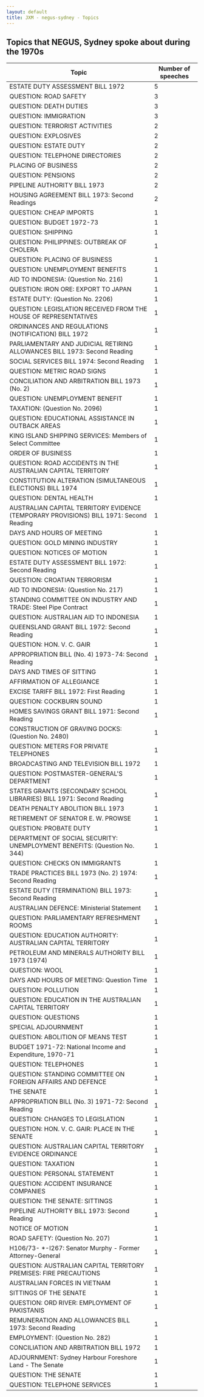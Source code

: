 ```yaml
---
layout: default
title: JXM - negus-sydney - Topics
---
```

## Topics that NEGUS, Sydney spoke about during the 1970s

| Topic | Number of speeches |
|--------------|----------------|
|ESTATE DUTY ASSESSMENT BILL 1972|5|
|QUESTION: ROAD SAFETY|3|
|QUESTION: DEATH DUTIES|3|
|QUESTION: IMMIGRATION|3|
|QUESTION: TERRORIST ACTIVITIES|2|
|QUESTION: EXPLOSIVES|2|
|QUESTION: ESTATE DUTY|2|
|QUESTION: TELEPHONE DIRECTORIES|2|
|PLACING OF BUSINESS|2|
|QUESTION: PENSIONS|2|
|PIPELINE AUTHORITY BILL 1973|2|
|HOUSING AGREEMENT BILL 1973: Second Readings|2|
|QUESTION: CHEAP IMPORTS|1|
|QUESTION: BUDGET 1972-73|1|
|QUESTION: SHIPPING|1|
|QUESTION: PHILIPPINES: OUTBREAK OF CHOLERA|1|
|QUESTION: PLACING OF BUSINESS|1|
|QUESTION: UNEMPLOYMENT BENEFITS|1|
|AID TO INDONESIA: (Question No. 216)|1|
|QUESTION: IRON ORE: EXPORT TO JAPAN|1|
|ESTATE DUTY: (Question No. 2206)|1|
|QUESTION: LEGISLATION RECEIVED FROM THE HOUSE OF REPRESENTATIVES|1|
|ORDINANCES AND REGULATIONS (NOTIFICATION) BILL 1972|1|
|PARLIAMENTARY AND JUDICIAL RETIRING ALLOWANCES BILL 1973: Second Reading|1|
|SOCIAL SERVICES BILL 1974: Second Reading|1|
|QUESTION: METRIC ROAD SIGNS|1|
|CONCILIATION AND ARBITRATION BILL 1973 (No. 2)|1|
|QUESTION: UNEMPLOYMENT BENEFIT|1|
|TAXATION: (Question No. 2096)|1|
|QUESTION: EDUCATIONAL ASSISTANCE IN OUTBACK AREAS|1|
|KING ISLAND SHIPPING SERVICES: Members of Select Committee|1|
|ORDER OF BUSINESS|1|
|QUESTION: ROAD ACCIDENTS IN THE AUSTRALIAN CAPITAL TERRITORY|1|
|CONSTITUTION ALTERATION (SIMULTANEOUS ELECTIONS) BILL 1974|1|
|QUESTION: DENTAL HEALTH|1|
|AUSTRALIAN CAPITAL TERRITORY EVIDENCE (TEMPORARY PROVISIONS) BILL 1971: Second Reading|1|
|DAYS AND HOURS OF MEETING|1|
|QUESTION: GOLD MINING INDUSTRY|1|
|QUESTION: NOTICES OF MOTION|1|
|ESTATE DUTY ASSESSMENT BILL 1972: Second Reading|1|
|QUESTION: CROATIAN TERRORISM|1|
|AID TO INDONESIA: (Question No. 217)|1|
|STANDING COMMITTEE ON INDUSTRY AND TRADE: Steel Pipe Contract|1|
|QUESTION: AUSTRALIAN AID TO INDONESIA|1|
|QUEENSLAND GRANT BILL 1972: Second Reading|1|
|QUESTION: HON. V. C. GAIR|1|
|APPROPRIATION BILL (No. 4) 1973-74: Second Reading|1|
|DAYS AND TIMES OF SITTING|1|
|AFFIRMATION OF ALLEGIANCE|1|
|EXCISE TARIFF BILL 1972: First Reading|1|
|QUESTION: COCKBURN SOUND|1|
|HOMES SAVINGS GRANT BILL 1971: Second Reading|1|
|CONSTRUCTION OF GRAVING DOCKS: (Question No. 2480)|1|
|QUESTION: METERS FOR PRIVATE TELEPHONES|1|
|BROADCASTING AND TELEVISION BILL 1972|1|
|QUESTION: POSTMASTER-GENERAL'S DEPARTMENT|1|
|STATES GRANTS (SECONDARY SCHOOL LIBRARIES) BILL 1971: Second Reading|1|
|DEATH PENALTY ABOLITION BILL 1973|1|
|RETIREMENT OF SENATOR E. W. PROWSE|1|
|QUESTION: PROBATE DUTY|1|
|DEPARTMENT OF SOCIAL SECURITY: UNEMPLOYMENT BENEFITS: (Question No. 344)|1|
|QUESTION: CHECKS ON IMMIGRANTS|1|
|TRADE PRACTICES BILL 1973 (No. 2) 1974: Second Reading|1|
|ESTATE DUTY (TERMINATION) BILL 1973: Second Reading|1|
|AUSTRALIAN DEFENCE: Ministerial Statement|1|
|QUESTION: PARLIAMENTARY REFRESHMENT ROOMS|1|
|QUESTION: EDUCATION AUTHORITY: AUSTRALIAN CAPITAL TERRITORY|1|
|PETROLEUM AND MINERALS AUTHORITY BILL 1973 (1974)|1|
|QUESTION: WOOL|1|
|DAYS AND HOURS OF MEETING: Question Time|1|
|QUESTION: POLLUTION|1|
|QUESTION: EDUCATION IN THE AUSTRALIAN CAPITAL TERRITORY|1|
|QUESTION: QUESTIONS|1|
|SPECIAL ADJOURNMENT|1|
|QUESTION: ABOLITION OF MEANS TEST|1|
|BUDGET 1971-72: National Income and Expenditure, 1970-71|1|
|QUESTION: TELEPHONES|1|
|QUESTION: STANDING COMMITTEE ON FOREIGN AFFAIRS AND DEFENCE|1|
|THE SENATE|1|
|APPROPRIATION BILL (No. 3) 1971-72: Second Reading|1|
|QUESTION: CHANGES TO LEGISLATION|1|
|QUESTION: HON. V. C. GAIR: PLACE IN THE SENATE|1|
|QUESTION: AUSTRALIAN CAPITAL TERRITORY EVIDENCE ORDINANCE|1|
|QUESTION: TAXATION|1|
|QUESTION: PERSONAL STATEMENT|1|
|QUESTION: ACCIDENT INSURANCE COMPANIES|1|
|QUESTION: THE SENATE: SITTINGS|1|
|PIPELINE AUTHORITY BILL 1973: Second Reading|1|
|NOTICE OF MOTION|1|
|ROAD SAFETY: (Question No. 207)|1|
|H106/73- *-I267: Senator Murphy - Former Attorney-General|1|
|QUESTION: AUSTRALIAN CAPITAL TERRITORY PREMISES: FIRE PRECAUTIONS|1|
|AUSTRALIAN FORCES IN VIETNAM|1|
|SITTINGS OF THE SENATE|1|
|QUESTION: ORD RIVER: EMPLOYMENT OF PAKISTANIS|1|
|REMUNERATION AND ALLOWANCES BILL 1973: Second Reading|1|
|EMPLOYMENT: (Question No. 282)|1|
|CONCILIATION AND ARBITRATION BILL 1972|1|
|ADJOURNMENT: Sydney Harbour Foreshore Land - The Senate|1|
|QUESTION: THE SENATE|1|
|QUESTION: TELEPHONE SERVICES|1|
